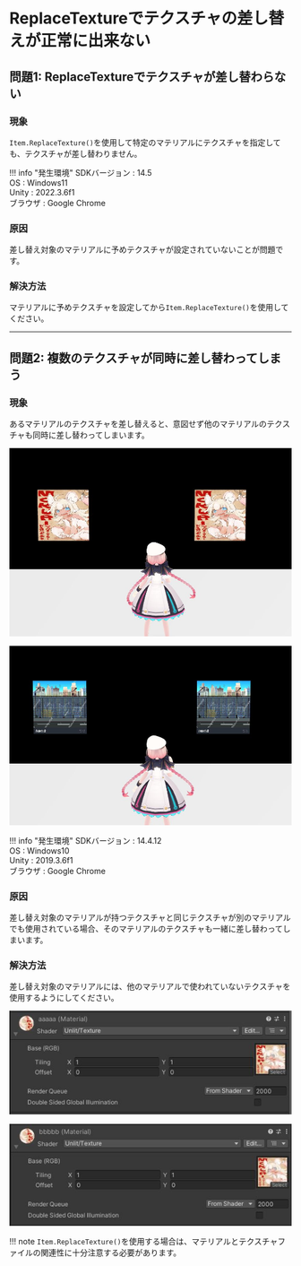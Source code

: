 # ReplaceTextureでテクスチャの差し替えが正常に出来ない

## 問題1:  ReplaceTextureでテクスチャが差し替わらない
### 現象
`Item.ReplaceTexture()`を使用して特定のマテリアルにテクスチャを指定しても、テクスチャが差し替わりません。

!!! info "発生環境"
    SDKバージョン : 14.5<br>
    OS : Windows11<br>
    Unity : 2022.3.6f1<br>
    ブラウザ : Google Chrome

### 原因
差し替え対象のマテリアルに予めテクスチャが設定されていないことが問題です。

### 解決方法
マテリアルに予めテクスチャを設定してから`Item.ReplaceTexture()`を使用してください。


---

## 問題2: 複数のテクスチャが同時に差し替わってしまう
### 現象
あるマテリアルのテクスチャを差し替えると、意図せず他のマテリアルのテクスチャも同時に差し替わってしまいます。

![ReplaceTexture_1](./img/ReplaceTexture01.jpg)

![ReplaceTexture_2](./img/ReplaceTexture02.jpg)

!!! info "発生環境"
    SDKバージョン : 14.4.12<br>
    OS : Windows10<br>
    Unity : 2019.3.6f1<br>
    ブラウザ : Google Chrome

### 原因
差し替え対象のマテリアルが持つテクスチャと同じテクスチャが別のマテリアルでも使用されている場合、そのマテリアルのテクスチャも一緒に差し替わってしまいます。

### 解決方法
差し替え対象のマテリアルには、他のマテリアルで使われていないテクスチャを使用するようにしてください。

![ReplaceTexture_3](./img/ReplaceTexture03.jpg)

![ReplaceTexture_4](./img/ReplaceTexture04.jpg)

!!! note
    `Item.ReplaceTexture()`を使用する場合は、マテリアルとテクスチャファイルの関連性に十分注意する必要があります。